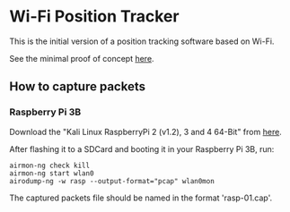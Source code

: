 # Wi-Fi Position Tracker
This is the initial version of a position tracking software based on Wi-Fi.

See the minimal proof of concept [here](src/Device_proximity_parser.ipynb).

## How to capture packets
### Raspberry Pi 3B
Download the "Kali Linux RaspberryPi 2 (v1.2), 3 and 4 64-Bit" from [here](https://offensive-security.com/kali-linux-arm-images/).

After flashing it to a SDCard and booting it in your Raspberry Pi 3B, run:

```
airmon-ng check kill
airmon-ng start wlan0
airodump-ng -w rasp --output-format="pcap" wlan0mon
```

The captured packets file should be named in the format 'rasp-01.cap'.
